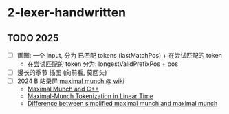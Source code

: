 # 2-lexer-handwritten

## TODO 2025
- [ ] 画图: 一个 input, 分为 已匹配 tokens (lastMatchPos) + 在尝试匹配的 token
  - 在尝试匹配的 token 分为: longestValidPrefixPos + pos
- [ ] 漫长的季节 插图 (向前看, 莫回头)
- [ ] 2024 B 站录屏 [maximal munch @ wiki](https://en.wikipedia.org/wiki/Maximal_munch#)
  - [Maximal Munch and C++](https://shafik.github.io/c++/maximal%20munch/2020/12/28/maximal_munch_and_cpp.html)
  - [Maximal-Munch Tokenization in Linear Time](https://research.cs.wisc.edu/wpis/papers/toplas98b.pdf)
  - [Difference between simplified maximal munch and maximal munch](https://uw.cs.cs241.narkive.com/aGh30FvD/difference-between-simplified-maximal-munch-and-maximal-munch)